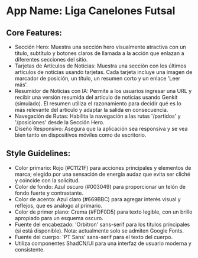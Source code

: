 # **App Name**: Liga Canelones Futsal

## Core Features:

- Sección Hero: Muestra una sección hero visualmente atractiva con un título, subtítulo y botones claros de llamada a la acción que enlazan a diferentes secciones del sitio.
- Tarjetas de Artículos de Noticias: Muestra una sección con los últimos artículos de noticias usando tarjetas. Cada tarjeta incluye una imagen de marcador de posición, un título, un resumen corto y un enlace 'Leer más'.
- Resumidor de Noticias con IA: Permite a los usuarios ingresar una URL y recibir una versión resumida del artículo de noticias usando Genkit (simulado). El resumen utiliza el razonamiento para decidir qué es lo más relevante del artículo y adaptar la salida en consecuencia.
- Navegación de Rutas: Habilita la navegación a las rutas '/partidos' y '/posiciones' desde la Sección Hero.
- Diseño Responsivo: Asegura que la aplicación sea responsiva y se vea bien tanto en dispositivos móviles como de escritorio.

## Style Guidelines:

- Color primario: Rojo (#C1121F) para acciones principales y elementos de marca; elegido por una sensación de energía audaz que evita ser cliché y coincide con la solicitud.
- Color de fondo: Azul oscuro (#003049) para proporcionar un telón de fondo fuerte y contrastante.
- Color de acento: Azul claro (#669BBC) para agregar interés visual y reflejos, que es análogo al primario.
- Color de primer plano: Crema (#FDF0D5) para texto legible, con un brillo apropiado para un esquema oscuro.
- Fuente del encabezado: 'Orbitron' sans-serif para los títulos principales (si está disponible). Nota: actualmente solo se admiten Google Fonts.
- Fuente del cuerpo: 'PT Sans' sans-serif para el texto del cuerpo.
- Utiliza componentes ShadCN/UI para una interfaz de usuario moderna y consistente.